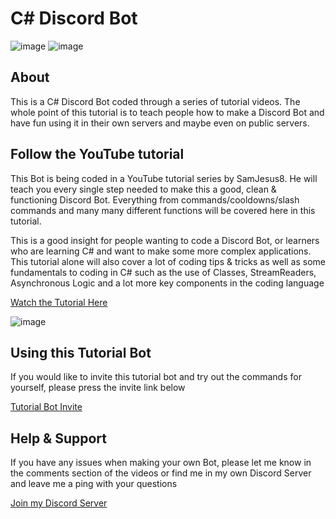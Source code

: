 # C# Discord Bot

![image](https://user-images.githubusercontent.com/98812930/212711257-b1303cae-7f3b-4a36-aa43-a4b162967a56.png)
![image](https://user-images.githubusercontent.com/98812930/212710906-d1658e14-02e9-424c-ab48-89b66b7d2eda.png)

## About

This is a C# Discord Bot coded through a series of tutorial videos. The whole point of this tutorial is to teach people how to make a Discord Bot and have fun using it in their own servers and maybe even on public servers.

## Follow the YouTube tutorial

This Bot is being coded in a YouTube tutorial series by SamJesus8. He will teach you every single step needed to make this a good, clean & functioning Discord Bot. Everything from commands/cooldowns/slash commands and many many different functions will be covered here in this tutorial.

This is a good insight for people wanting to code a Discord Bot, or learners who are learning C# and want to make some more complex applications. This tutorial alone will also cover a lot of coding tips & tricks as well as some fundamentals to coding in C# such as the use of Classes, StreamReaders, Asynchronous Logic and a lot more key components in the coding language

[Watch the Tutorial Here](https://www.youtube.com/playlist?list=PLcpUxmcrEm_Bn4K-kcE9ebsQPvNcR8KZx)

![image](https://user-images.githubusercontent.com/98812930/212710320-840b87e9-2b16-4f53-ad83-733bf28bb9be.png)

## Using this Tutorial Bot

If you would like to invite this tutorial bot and try out the commands for yourself, please press the invite link below

[Tutorial Bot Invite](https://discord.com/api/oauth2/authorize?client_id=1062483969221869619&permissions=8&scope=bot%20applications.commands)

## Help & Support

If you have any issues when making your own Bot, please let me know in the comments section of the videos or find me in my own Discord Server and leave me a ping with your questions

[Join my Discord Server](https://discord.com/invite/GrcaGNSfCR)
